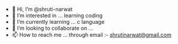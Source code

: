 - 👋 Hi, I’m @shruti-narwat
- 👀 I’m interested in ... learning coding 
- 🌱 I’m currently learning ... c language 
- 💞️ I’m looking to collaborate on ...
- 📫 How to reach me ... through email :- shrutinarwat@gmail.com

<!---
shruti-narwat/shruti-narwat is a ✨ special ✨ repository because its `README.md` (this file) appears on your GitHub profile.
You can click the Preview link to take a look at your changes.
--->
